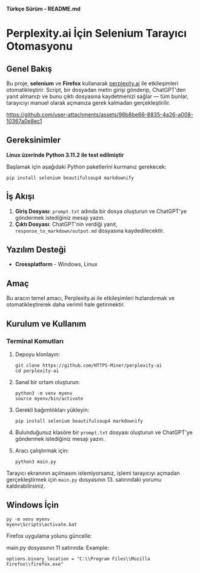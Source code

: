 **Türkçe Sürüm - README.md**

# Perplexity.ai İçin Selenium Tarayıcı Otomasyonu

## Genel Bakış

Bu proje, **selenium** ve **Firefox** kullanarak [perplexity.ai](https://perplexity.ai/) ile etkileşimleri otomatikleştirir. Script, bir dosyadan metin girişi gönderip, ChatGPT'den yanıt almanızı ve bunu çıktı dosyasına kaydetmenizi sağlar — tüm bunlar, tarayıcıyı manuel olarak açmanıza gerek kalmadan gerçekleştirilir.

https://github.com/user-attachments/assets/98b8be66-8835-4a26-a008-10367a0e8ec1

## Gereksinimler

**Linux üzerinde Python 3.11.2 ile test edilmiştir**

Başlamak için aşağıdaki Python paketlerini kurmanız gerekecek:

```
pip install selenium beautifulsoup4 markdownify
```

## İş Akışı

1. **Giriş Dosyası**: `prompt.txt` adında bir dosya oluşturun ve ChatGPT'ye göndermek istediğiniz mesajı yazın.
2. **Çıktı Dosyası**: ChatGPT'nin verdiği yanıt, `response_to_markdown/output.md` dosyasına kaydedilecektir.

## Yazılım Desteği

- **Crossplatform** - Windows, Linux

## Amaç

Bu aracın temel amacı, Perplexity.ai ile etkileşimleri hızlandırmak ve otomatikleştirerek daha verimli hale getirmektir.

## Kurulum ve Kullanım

### Terminal Komutları

1. Depoyu klonlayın:
   ```shell
   git clone https://github.com/HTTPS-Miner/perplexity-ai
   cd perplexity-ai
   ```

2. Sanal bir ortam oluşturun:
   ```shell
   python3 -m venv myenv
   source myenv/bin/activate
   ```

3. Gerekli bağımlılıkları yükleyin:
   ```shell
   pip install selenium beautifulsoup4 markdownify
   ```

4. Bulunduğunuz klasöre bir `prompt.txt` dosyası oluşturun ve ChatGPT'ye göndermek istediğiniz mesajı yazın.

5. Aracı çalıştırmak için:
   ```shell
   python3 main.py
   ```

Tarayıcı ekranının açılmasını istemiyorsanız, işlemi tarayıcıyı açmadan gerçekleştirmek için `main.py` dosyasının 13. satırındaki yorumu kaldırabilirsiniz.

## Windows İçin

```
py -m venv myenv
myenv\Scripts\activate.bat
```

Firefox uygulama yolunu güncelle:

main.py dosyasının 11 satırında:
Example:

```
options.binary_location = "C:\\Program Files\\Mozilla Firefox\\firefox.exe"
```